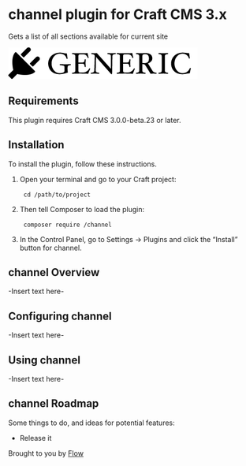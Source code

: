# channel plugin for Craft CMS 3.x

Gets a list of all sections available for current site

![Screenshot](resources/img/plugin-logo.png)

## Requirements

This plugin requires Craft CMS 3.0.0-beta.23 or later.

## Installation

To install the plugin, follow these instructions.

1. Open your terminal and go to your Craft project:

        cd /path/to/project

2. Then tell Composer to load the plugin:

        composer require /channel

3. In the Control Panel, go to Settings → Plugins and click the “Install” button for channel.

## channel Overview

-Insert text here-

## Configuring channel

-Insert text here-

## Using channel

-Insert text here-

## channel Roadmap

Some things to do, and ideas for potential features:

* Release it

Brought to you by [Flow](www.flowsa.com)
